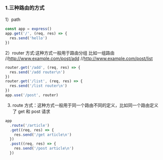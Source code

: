 ### 1.三种路由的方式

1）path

```javascript
const app = express()
app.get('/', (req, res) => {
  res.send('hello')
})
```

2）router 方式:这种方式一般用于路由分组
比如一组路由
//http://www.example.com/post/add
//http://www.example.com/post/list

```javascript
router.get('/add', (req, res) => {
  res.send('/add router\n')
})
router.get('/list', (req, res) => {
  res.send('/list router\n')
})
app.use('/post', router)
```

3) route 方式：这种方式一般用于同一个路由不同的定义，比如同一个路由定义了 get 和 post 请求

```javascript
app
  .route('/article')
  .get((req, res) => {
    res.send('/get article\n')
  })
  .post((req, res) => {
    res.send('/post article\n')
  })
```
